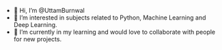 - 👋 Hi, I’m @UttamBurnwal
- 👀 I’m interested in subjects related to Python, Machine Learning and Deep Learning.
- 🌱 I’m currently in my learning and would love to collaborate with people for new projects.

<!---
UttamBurnwal/UttamBurnwal is a ✨ special ✨ repository because its `README.md` (this file) appears on your GitHub profile.
You can click the Preview link to take a look at your changes.
--->
